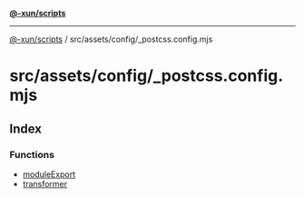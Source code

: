 [**@-xun/scripts**](../../../../README.md)

***

[@-xun/scripts](../../../../README.md) / src/assets/config/\_postcss.config.mjs

# src/assets/config/\_postcss.config.mjs

## Index

### Functions

- [moduleExport](functions/moduleExport.md)
- [transformer](functions/transformer.md)
